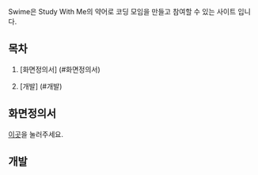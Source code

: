 Swime은 Study With Me의 약어로 코딩 모임을 만들고 참여할 수 있는 사이트 입니다.


## 목차

1. [화면정의서] (#화면정의서)
   
2. [개발] (#개발)



## 화면정의서

[이곳](./documents/story-board)을 눌러주세요.  



## 개발

